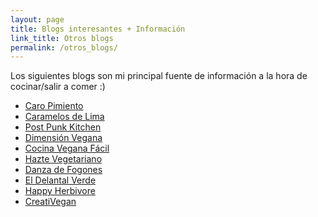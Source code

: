 ```yaml
---
layout: page
title: Blogs interesantes + Información
link_title: Otros blogs
permalink: /otros_blogs/
---
```

<p>Los siguientes blogs son mi principal fuente de información a la hora de cocinar/salir a comer :)</p>
<ul class="contact">
    <li>
        <a href="http://azulcaro.blogspot.com/">Caro Pimiento</a>
    </li>
    <li>
        <a href="http://www.caramelosdelima.com/">Caramelos de Lima</a>
    </li>
    <li>
        <a href="http://www.theppk.com/">Post Punk Kitchen</a>
    </li>
    <li>
        <a href="http://www.dimensionvegana.com">Dimensión Vegana</a>
    </li>
    <li>
        <a href="http://cocinaveganafacil.wordpress.com/">Cocina Vegana Fácil</a>
    </li>
    <li>
        <a href="http://www.haztevegetariano.com/">Hazte Vegetariano</a>
    </li>
    <li>
        <a href="http://danzadefogones.com/">Danza de Fogones</a>
    </li>
    <li>
        <a href="http://eldelantalverde.wordpress.com/">El Delantal Verde</a>
    </li>
    <li>
        <a href="http://happyherbivore.com/">Happy Herbivore</a>
    </li>
    <li>
        <a href="http://www.creativegan.net/">CreatiVegan</a>
    </li>
</ul>
